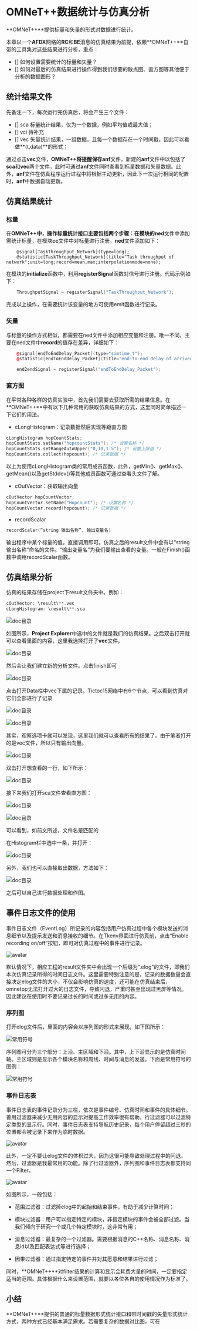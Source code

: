 # OMNeT++数据统计与仿真分析 #

**OMNeT++**提供标量和矢量的形式对数据进行统计。

本章以一个**AFDX**网络的**RC**和**BE**消息的仿真结果为前提，依赖**OMNeT++**自带的工具集对这些结果进行分析，重点：

- [] 如何设置需要统计的标量和矢量？
- [] 如何对最后的仿真结果进行操作得到我们想要的散点图、直方图等其他便于分析的数据图形？

## 统计结果文件 ##

先备注一下，每次运行完仿真后，将会产生三个文件：

- [] sca
  标量统计结果，仅为一个数据，例如平均值或最大值；
- [] vci
  待补充
- [] vec
  矢量统计结果，一组数据，且每一个数据存在一个时间戳，因此可以看做**(t,data)**的形式；

通过点击**vec**文件，**OMNeT++**将提醒保存**anf**文件，新建的**anf**文件中以包括了**sca**和**vec**两个文件，此时可通过**anf**文件同时查看到标量数据和矢量数据。此外，**anf**文件在仿真程序运行过程中将根据主动更新，因此下一次运行相同的配置时，**anf**中数据自动更新。

## 仿真结果统计 ##

### 标量 ###

在**OMNeT++**中，操作标量统计接口主要包括两个步骤：在模块的**ned**文件中添加需统计标量，在模块**cc**文件中对标量进行注册。**ned**文件添加如下：

```ned
    @signal[TaskThroughput_Network](type=long);
    @statistic[TaskThroughput_Network](title="Task throughput of network";unit=long;record=mean,max;interpolationmode=none);
```

在模块的**initialize**函数中，利用**registerSignal**函数对信号进行注册。代码示例如下：

```C++
    ThroughputSignal = registerSignal("TaskThroughput_Network");
```

完成以上操作，在需要统计该变量的地方可使用emit函数进行记录。

### 矢量 ###

与标量的操作方式相似，都需要在ned文件中添加相应变量和注册。唯一不同，主要在ned文件中**record**的值存在差异，详细如下：

```C++
    @signal[endToEndDelay_Packet](type="simtime_t");
    @statistic[endToEndDelay_Packet](title="end-to-end delay of arrived packets";unit=s;record=vector,mean,max;interpolationmode=none);
```

```C++
    end2endSignal = registerSignal("endToEndDelay_Packet");
```

### 直方图 ###

在平常各种各样的仿真实验中，首先我们需要去获取所需的结果信息。在**OMNeT++**中有以下几种常用的获取仿真结果的方式，这里同时简单描述一下它们的用法。

- cLongHistogram：记录数据然后实现等距直方图

```C++
cLongHistogram hopCountStats;
hopCountStats.setName("hopcountStats"); /* 设置名称 */
hopCountStats.setRangeAutoUpper("0,10,1.5"); /* 设置上限值 */
hopCountStats.collect(hopcount); /* 记录数据 */
```

以上为使用cLongHistogram类的常用成员函数，此外，getMin()、getMax()、getMean()以及getStddev()等其他成员函数可通过查看头文件了解。

- cOutVector：获取输出向量

```C++
cOutVector hopCountVector;
hopCountVector.setName("Hopcount"); /* 设置名称 */
hopCountVector.record(hopcount); /* 记录数据 */
```

- recordScalar

```C++
recordScalar(“string 输出名称”, 输出变量名)
```

输出程序中某个标量的值，直接调用即可。仿真之后的result文件中会有以“string 输出名称”命名的文件。“输出变量名”为我们要输出查看的变量。一般在Finish()函数中调用recordScalar函数。

## 仿真结果分析 ##

仿真的结果存储在project下result文件夹中。例如：

```C++
cOutVector: \result\**.vec
cLongHistogram: \result\**.sca
```

![doc目录](../img/chapter6/6-1.png)

如图所示，**Project Explorer**中选中的文件就是我们的仿真结果。之后双击打开就可以查看里面的内容，这里我选择打开了**vec**文件。

![doc目录](../img/chapter6/6-2.png)

然后会让我们建立新的分析文件。点击finish即可

![doc目录](../img/chapter6/6-3.png)

点击打开Data栏中vec下属的记录。Tictoc15网络中有6个节点，可以看到仿真对它们全部进行了记录

![doc目录](../img/chapter6/6-4.png)

![doc目录](../img/chapter6/6-5.png)

其实，观察选项卡就可以发现，这里我们就可以查看所有的结果了。由于笔者打开的是vec文件，所以只有输出向量。

![doc目录](../img/chapter6/6-6.png)

双击打开想查看的一行，如下所示：

![doc目录](../img/chapter6/6-7.png)

接下来我们打开sca文件查看直方图：

![doc目录](../img/chapter6/6-8.png)

![doc目录](../img/chapter6/6-9.png)


可以看到，如前文所述，文件名是匹配的

在Histogram栏中选中一条，并打开：

![doc目录](../img/chapter6/6-10.png)

另外，我们也可以直接取出数据，方法如下：

![doc目录](../img/chapter6/6-11.png)

之后可以自己进行数据处理和作图。

## 事件日志文件的使用 ##

事件日志文件（EventLog）所记录的内容包括用户仿真过程中各个模块发送的消息细节以及提示发送和消息接收的细节。在Tkenv界面进行仿真前，点击“Enable recording on/off”按钮，即可对仿真过程中的事件进行记录。

![avatar](../img/chapter6/6-12.png)

默认情况下，相应工程的result文件夹中会出现一个后缀为“.elog”的文件，即我们本次仿真记录所得的时间日志文件。这里需要特别注意的是，记录的数据数量会直接决定elog文件的大小，不仅会影响仿真的速度，还可能在仿真结束后，omnetpp无法打开过大的日志文件，导致闪退，严重时甚至出现过黑屏等情况。因此建议在使用时不要记录过长的时间或过多无用的内容。

### 序列图 ###

打开elog文件后，里面的内容会以序列图的形式来展现，如下图所示：

![常用符号](../img/chapter6/6-15.png)

序列图可分为三个部分：上沿、主区域和下沿。其中，上下沿显示的是仿真时间轴。主区域则是显示各个模块名称和周线、时间与消息的发送。下面是常用符号的图例：

![常用符号](../img/chapter6/map_1.png)

### 事件日志表 ###

事件日志表的事件记录分为三栏，依次是事件编号、仿真时间和事件的具体细节。善用过滤器来减少无用内容的显示对提高工作效率很有帮助，行过滤器可以过滤特定类型的显示行。同时，事件日志表支持导航历史纪录，每个用户停留超过三秒的位置都会被记录下来作为临时数据。

![avatar](../img/chapter6/6-13.png)

此外，一定不要让elog文件的体积过大，因为这很可能导致处理过程中的闪退。然后，过滤器是我最常用的功能。除了行过滤器外，序列图和事件日志表都支持同一个Filter。

![avatar](../img/chapter6/6-14.png)

如图所示，一般包括：

- 范围过滤器：过滤掉elog中的起始和结束事件，有助于减少计算时间；

- 模块过滤器：用户可以指定特定的模块，非指定模块的事件会被全部过滤。当我们倾向于研究一个或几个特定模块时，这非常有用；

- 消息过滤器：最复杂的一个过滤器。需要根据消息的C++名称、消息名称、消息id以及匹配表达式等进行选择；

- 因果过滤器：通过指定特定的事件并对其愿意和结果进行过滤；

同时，**OMNeT++**对filter结果的计算和显示会耗费大量的时间，一定要指定适当的范围。具体根据什么来设置范围，就要以各位各自的使用情况作为标准了。

## 小结 ##

**OMNeT++**提供的普通的标量数据形式统计接口和带时间戳的矢量形式统计方式，两种方式已经基本满足需求。若需要复杂的数据对比图，可在
